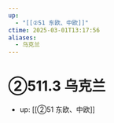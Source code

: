 ```yaml
---
up:
  - "[[②51 东欧、中欧]]"
ctime: 2025-03-01T13:17:56
aliases:
  - 乌克兰
---
```


# ②511.3 乌克兰

- up: [[②51 东欧、中欧]]
